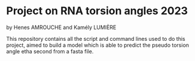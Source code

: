 # Project on RNA torsion angles 2023

by Henes AMROUCHE and Kamély LUMIÈRE

This repository contains all the script and command lines used to do this project, aimed to build a model which is able to predict the pseudo torsion angle etha second from a fasta file.







